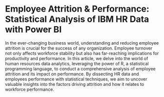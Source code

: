 # Employee Attrition & Performance: Statistical Analysis of IBM HR Data with Power BI
In the ever-changing business world, understanding and reducing employee attrition is crucial for the success of any organization. Employee turnover not only affects workforce stability but also has far-reaching implications for productivity and performance. In this article, we delve into the world of human resources data analytics, leveraging the power of R, a statistical programming language, to conduct a comprehensive analysis of employee attrition and its impact on performance. By dissecting HR data and employees performance with statistical techniques, we aim to uncover valuable insights into the factors driving attrition and how it relates to workforce performance. 
